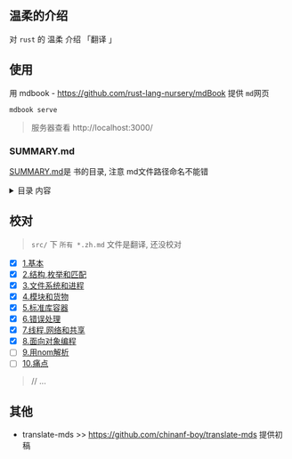 ## 温柔的介绍

对 `rust` 的 温柔 介绍 「翻译 」

## 使用 

用 mdbook  - https://github.com/rust-lang-nursery/mdBook 提供 `md`网页

```
mdbook serve
```

> 服务器查看 http://localhost:3000/

### SUMMARY.md 

[SUMMARY.md](./src/SUMMARY.md)是 书的目录, 注意 md文件路径命名不能错

<details>

<summary> 目录 内容</summary>

``` m
# 概要

[介绍](./readme.zh.md)

-   [基本](./1-basics.zh.md)
-   [结构,枚举和匹配](./2-structs-enums-lifetimes.zh.md)
-   [文件系统和进程](./3-filesystem.zh.md)
-   [模块和货物](./4-modules.zh.md)
-   [标准库容器](./5-stdlib-containers.zh.md)
-   [错误处理](./6-error-handling.zh.md)
-   [线程,网络和共享](./7-shared-and-networking.zh.md)
-   [面向对象编程](./object-orientation.zh.md)
-   [用nom解析](./nom-intro.zh.md)
-   [痛点](./pain-points.zh.md)

```

</details>


## 校对

> `src/` 下 `所有 *.zh.md` 文件是翻译, 还没校对


- [x] [1.基本](./src/1-basics.zh.md)
- [x] [2.结构,枚举和匹配](./src/2-structs-enums-lifetimes.zh.md)
- [x] [3.文件系统和进程](./src/3-filesystem.zh.md)
- [x] [4.模块和货物](./src/4-modules.zh.md)
- [x] [5.标准库容器](./src/5-stdlib-containers.zh.md)
- [x] [6.错误处理](./src/6-error-handling.zh.md)
- [x] [7.线程,网络和共享](./src/7-shared-and-networking.zh.md)
- [x] [8.面向对象编程](./src/object-orientation.zh.md)
- [ ] [9.用nom解析](./src/nom-intro.zh.md)
- [ ] [10.痛点](./src/pain-points.zh.md)

> // ...


## 其他

- translate-mds >> https://github.com/chinanf-boy/translate-mds 提供初稿
